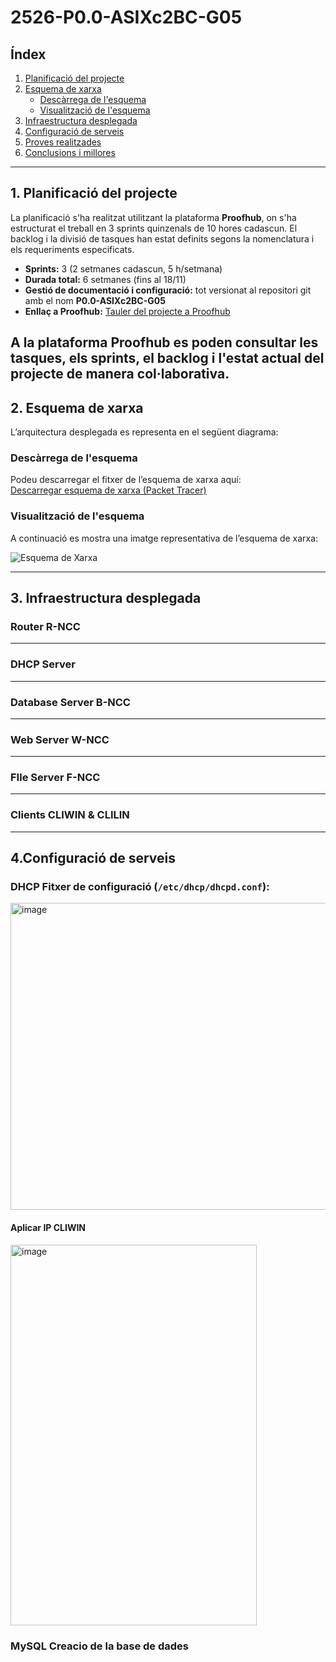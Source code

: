 # 2526-P0.0-ASIXc2BC-G05

## Índex

1. [Planificació del projecte](#planificació-del-projecte)
2. [Esquema de xarxa](#esquema-de-xarxa)
    - [Descàrrega de l'esquema](#descàrrega-de-lesquema)
    - [Visualització de l'esquema](#visualització-de-lesquema)
3. [Infraestructura desplegada](#infraestructura-desplegada)
4. [Configuració de serveis](#configuració-de-serveis)
5. [Proves realitzades](#proves-realitzades)
6. [Conclusions i millores](#conclusions-i-millores)

---

## 1. Planificació del projecte

La planificació s'ha realitzat utilitzant la plataforma **Proofhub**, on s'ha estructurat el treball en 3 sprints quinzenals de 10 hores cadascun. El backlog i la divisió de tasques han estat definits segons la nomenclatura i els requeriments especificats.

- **Sprints:** 3 (2 setmanes cadascun, 5 h/setmana)
- **Durada total:** 6 setmanes (fins al 18/11)
- **Gestió de documentació i configuració:** tot versionat al repositori git amb el nom **P0.0-ASIXc2BC-G05**
- **Enllaç a Proofhub:** [Tauler del projecte a Proofhub](https://itecbcn.proofhub.com/bapplite/#app/todos/project-9335566085/list-269936034851)

A la plataforma Proofhub es poden consultar les tasques, els sprints, el backlog i l'estat actual del projecte de manera col·laborativa.
---

## 2. Esquema de xarxa

L’arquitectura desplegada es representa en el següent diagrama:

### Descàrrega de l'esquema

Podeu descarregar el fitxer de l’esquema de xarxa aquí:  
[Descarregar esquema de xarxa (Packet Tracer)](https://drive.google.com/file/d/1atEO0mJYaNl4XfbM8BtlbaUDIN4p2D8S/view?usp=sharing)

### Visualització de l'esquema

A continuació es mostra una imatge representativa de l’esquema de xarxa:

![Esquema de Xarxa](https://github.com/user-attachments/assets/12fdae6a-c0b8-4ae6-8dcf-2a22dcaad1b4)

---
## 3. Infraestructura desplegada

### Router R-NCC
---
### DHCP Server
---
### Database Server B-NCC
---
### Web Server W-NCC
---
### FIle Server F-NCC
---
### Clients CLIWIN & CLILIN


---
## 4.Configuració de serveis

### DHCP Fitxer de configuració (`/etc/dhcp/dhcpd.conf`):
<img width="785" height="491" alt="image" src="https://github.com/user-attachments/assets/81048a62-9b62-4856-a0a9-e2c9e9579f46" />

#### Aplicar IP CLIWIN
<img width="394" height="609" alt="image" src="https://github.com/user-attachments/assets/416d0ece-f402-453e-94bf-5b63f4b9742f" />


### MySQL Creacio de la base de dades

```mysql

```
